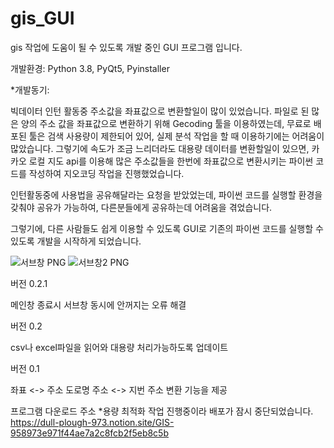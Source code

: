 # gis_GUI
gis 작업에 도움이 될 수 있도록 개발 중인 GUI 프로그램 입니다.

개발환경:
Python 3.8, PyQt5, Pyinstaller

*개발동기:

빅데이터 인턴 활동중 주소값을 좌표값으로 변환할일이 많이 있었습니다.
파일로 된 많은 양의 주소 값을 좌표값으로 변환하기 위해  Gecoding 툴을 이용하였는데, 무료로 배포된 툴은 검색 사용량이 제한되어 있어, 실제 분석 작업을 할 때 이용하기에는 어려움이 많았습니다.
그렇기에 속도가 조금 느리더라도 대용량 데이터를 변환할일이 있으면, 카카오 로컬 지도 api를 이용해 많은 주소값들을 한번에 좌표값으로 변환시키는 파이썬 코드를 작성하여 지오코딩 작업을 진행했었습니다.

인턴활동중에 사용법을 공유해달라는 요청을 받았었는데,  파이썬 코드를 실행할 환경을 갖춰야 공유가 가능하여, 다른분들에게 공유하는데 어려움을 겪었습니다.

그렇기에, 다른 사람들도 쉽게 이용할 수 있도록 GUI로 기존의 파이썬 코드를 실행할 수 있도록  개발을 시작하게 되었습니다.


![서브창 PNG](https://user-images.githubusercontent.com/30370933/159404530-9aa3f6c8-b849-4cc5-b434-4abb39ce501c.png)
![서브창2 PNG](https://user-images.githubusercontent.com/30370933/159404540-4251b9e9-b6d7-4df3-9895-65aee8d444d8.png)


버전 0.2.1

메인창 종료시 서브창 동시에 안꺼지는 오류 해결

버전 0.2

csv나 excel파일을 읽어와 대용량 처리가능하도록 업데이트


버전 0.1

좌표 <-> 주소 
도로명 주소 <-> 지번 주소
변환 기능을 제공



프로그램 다운로드 주소
*용량 최적화 작업 진행중이라 배포가 잠시 중단되었습니다.
https://dull-plough-973.notion.site/GIS-958973e971f44ae7a2c8fcb2f5eb8c5b
